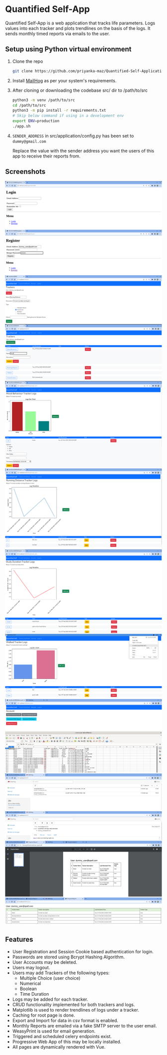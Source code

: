 # Quantified Self-App

Quantified Self-App is a web application that tracks life parameters. Logs values into each tracker and plots trendlines on the basis of the logs. It sends monthly timed reports via emails to the user.

## Setup using Python virtual environment

1. Clone the repo
   ```sh
   git clone https://github.com/priyanka-maz/Quantified-Self-Application
   ```
2. Install [MailHog](https://github.com/mailhog/MailHog) as per your system's requirements.

3. After cloning or downloading the codebase src/ dir to /path/to/src
    ```sh
    python3 -m venv /path/to/src
    cd /path/to/src
    python3 -m pip install -r requirements.txt
    # Skip below command if using in a development env
    export ENV=production
    ./app.sh
    ```
4. ```SENDER_ADDRESS``` in src/application/config.py has been set to ```dummy@gmail.com```

   Replace the value with the sender address you want the users of this app to receive their reports from.
   
## Screenshots

![Login](screenshots/1.png)
![Register](screenshots/2.png)
![Add New Tracker](screenshots/3.png)
![Tracker Dashboard and Editing Tracker](screenshots/4.png)
![MCQ Tracker](screenshots/5.png)
![Numeric Tracker](screenshots/6.png)
![Time Duration Tracker](screenshots/7.png)
![Boolean Tracker in PWA](screenshots/8.png)
![Account Details](screenshots/9.png)
![CSV of Trackers](screenshots/10.png)
![Sample Emails](screenshots/11.png)
![Daily Reminder Email](screenshots/12.png)
![PDF of Report](screenshots/13.png)
![report.html](screenshots/14.png)

## Features

- User Registration and Session Cookie based authentication for login.
- Passwords are stored using Bcrypt Hashing Algorithm.
- User Accounts may be deleted.
- Users may logout.
- Users may add Trackers of the following types:
    - Multiple Choice (user choice)
    - Numerical
    - Boolean
    - Time Duration
- Logs may be added for each tracker.
- CRUD functionality implemented for both trackers and logs.
- Matplotlib is used to render trendlines of logs under a tracker.
- Caching for root page is done.
- Export and Import for data in csv format is enabled.
- Monthly Reports are emailed via a fake SMTP server to the user email.
- WeasyPrint is used for email generation.
- Triggered and scheduled celery endpoints exist.
- Progressive Web App of this may be locally installed.
- All pages are dynamically rendered with Vue.

